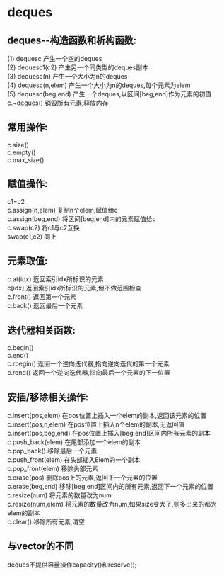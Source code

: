 # deques  
## deques--构造函数和析构函数:  
  (1) deques<Elem>c 产生一个空的deques  
  (2) deques<Elem>c1(c2) 产生另一个同类型的deques副本  
  (3) deques<Elem>c(n) 产生一个大小为n的deques  
  (4) deques<Elem>c(n,elem) 产生一个大小为n的deques,每个元素为elem  
  (5) deques<Elem>c(beg,end) 产生一个deques,以区间[beg,end]作为元素的初值  
   c.~deques<Elem>() 销毁所有元素,释放内存  
## 常用操作:  
   c.size()  
   c.empty()  
   c.max_size()  
   
## 赋值操作:  
   c1=c2  
   c.assign(n,elem) 复制n个elem,赋值给c  
   c.assign(beg,end) 将区间[beg,end]内的元素赋值给c  
   c.swap(c2) 将c1与c2互换  
   swap(c1,c2) 同上  
## 元素取值:  
  c.at(idx)  返回索引idx所标识的元素  
  c[idx] 返回索引idx所标识的元素,但不做范围检查  
  c.front() 返回第一个元素  
  c.back() 返回最后一个元素  
## 迭代器相关函数:  
  c.begin()  
  c.end()  
  c.rbegin() 返回一个逆向迭代器,指向逆向迭代的第一个元素  
  c.rend() 返回一个逆向迭代器,指向最后一个元素的下一位置  
## 安插/移除相关操作:  
  c.insert(pos,elem) 在pos位置上插入一个elem的副本,返回该元素的位置  
  c.insert(pos,n,elem) 在pos位置上插入n个elem的副本,无返回值  
  c.insert(pos,beg,end) 在pos位置上插入[beg,end]区间内所有元素的副本  
  c.push_back(elem) 在尾部添加一个elem的副本  
  c.pop_back() 移除最后一个元素  
  c.push_front(elem) 在头部插入Elem的一个副本  
  c.pop_front(elem) 移除头部元素  
  c.erase(pos) 删除pos上的元素,返回下一个元素的位置  
  c.erase(beg,end) 移除[beg,end]区间内的所有元素,返回下一个元素的位置  
  c.resize(num) 将元素的数量改为num  
  c.resize(num,elem) 将元素的数量改为num,如果size变大了,则多出来的都为elem的副本  
  c.clear() 移除所有元素,清空  
## 与vector的不同  
  deques不提供容量操作capacity()和reserve();  
